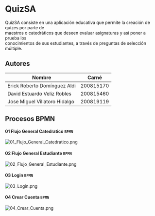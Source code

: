 QuizSA
======

QuizSA consiste en una aplicación educativa que permite la creación de quizes por parte de                              
maestros o catedráticos que deseen evaluar asignaturas y así poner a prueba los                          
conocimientos de sus estudiantes, a través de preguntas de selección múltiple.

## Autores
Nombre | Carné
------------- | -------------
Erick Roberto Domínguez Aldi  | 200815170 
David Estuardo Veliz Robles  | 200815460
Jose Miguel Villatoro Hidalgo  | 200819119

## Procesos BPMN

#### 01 Flujo General Catedratico `BPMN`
![01_Flujo_General_Catedratico.png](https://raw.github.com/erickecys/QuizSA/master/QuizAS/imagenes/01_Flujo_General_Catedratico.png "01_Flujo_General_Catedratico")

#### 02 Flujo General Estudiante `BPMN`
![02_Flujo_General_Estudiante.png](https://raw.github.com/erickecys/QuizSA/master/QuizAS/imagenes/02_Flujo_General_Estudiante.png "02_Flujo_General_Estudiante")

#### 03 Login `BPMN`
![03_Login.png](https://raw.github.com/erickecys/QuizSA/master/QuizAS/imagenes/03_Login.png "03_Login")

#### 04 Crear Cuenta `BPMN`
![04_Crear_Cuenta.png](https://raw.github.com/erickecys/QuizSA/master/QuizAS/imagenes/04_Crear_Cuenta.png "04_Crear_Cuenta")
